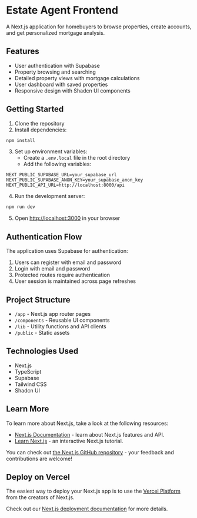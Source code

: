 # Estate Agent Frontend

A Next.js application for homebuyers to browse properties, create accounts, and get personalized mortgage analysis.

## Features

- User authentication with Supabase
- Property browsing and searching
- Detailed property views with mortgage calculations
- User dashboard with saved properties
- Responsive design with Shadcn UI components

## Getting Started

1. Clone the repository
2. Install dependencies:

```bash
npm install
```

3. Set up environment variables:
   - Create a `.env.local` file in the root directory
   - Add the following variables:

```
NEXT_PUBLIC_SUPABASE_URL=your_supabase_url
NEXT_PUBLIC_SUPABASE_ANON_KEY=your_supabase_anon_key
NEXT_PUBLIC_API_URL=http://localhost:8000/api
```

4. Run the development server:

```bash
npm run dev
```

5. Open [http://localhost:3000](http://localhost:3000) in your browser

## Authentication Flow

The application uses Supabase for authentication:

1. Users can register with email and password
2. Login with email and password
3. Protected routes require authentication
4. User session is maintained across page refreshes

## Project Structure

- `/app` - Next.js app router pages
- `/components` - Reusable UI components
- `/lib` - Utility functions and API clients
- `/public` - Static assets

## Technologies Used

- Next.js
- TypeScript
- Supabase
- Tailwind CSS
- Shadcn UI

## Learn More

To learn more about Next.js, take a look at the following resources:

- [Next.js Documentation](https://nextjs.org/docs) - learn about Next.js features and API.
- [Learn Next.js](https://nextjs.org/learn) - an interactive Next.js tutorial.

You can check out [the Next.js GitHub repository](https://github.com/vercel/next.js) - your feedback and contributions are welcome!

## Deploy on Vercel

The easiest way to deploy your Next.js app is to use the [Vercel Platform](https://vercel.com/new?utm_medium=default-template&filter=next.js&utm_source=create-next-app&utm_campaign=create-next-app-readme) from the creators of Next.js.

Check out our [Next.js deployment documentation](https://nextjs.org/docs/app/building-your-application/deploying) for more details.
